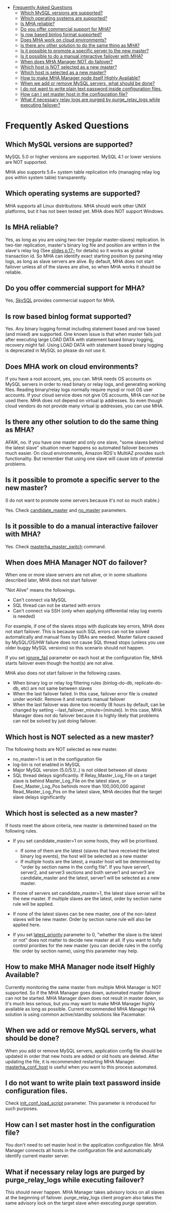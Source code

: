 * [Frequently Asked Questions](#frequently-asked-questions)
  * [Which MySQL versions are supported?](#which-mysql-versions-are-supported)
  * [Which operating systems are supported?](#which-operating-systems-are-supported)
  * [Is MHA reliable?](#is-mha-reliable)
  * [Do you offer commercial support for MHA?](#do-you-offer-commercial-support-for-mha)
  * [Is row based binlog format supported?](#is-row-based-binlog-format-supported)
  * [Does MHA work on cloud environments?](#does-mha-work-on-cloud-environments)
  * [Is there any other solution to do the same thing as MHA?](#is-there-any-other-solution-to-do-the-same-thing-as-mha)
  * [Is it possible to promote a specific server to the new master?](#is-it-possible-to-promote-a-specific-server-to-the-new-master)
  * [Is it possible to do a manual interactive failover with MHA?](#is-it-possible-to-do-a-manual-interactive-failover-with-mha)
  * [When does MHA Manager NOT do failover?](#when-does-mha-manager-not-do-failover)
  * [Which host is NOT selected as a new master?](#which-host-is-not-selected-as-a-new-master)
  * [Which host is selected as a new master?](#which-host-is-selected-as-a-new-master)
  * [How to make MHA Manager node itself Highly Available?](#how-to-make-mha-manager-node-itself-highly-available?)
  * [When we add or remove MySQL servers, what should be done?](#when-we-add-or-remove-mysql-servers-what-should-be-done)
  * [I do not want to write plain text password inside configuration files.](#i-do-not-want-to-write-plain-text-password-inside-configuration-files.)
  * [How can I set master host in the configuration file?](#how-can-i-set-master-host-in-the-configuration-file)
  * [What if necessary relay logs are purged by purge_relay_logs while executing failover?](#what-if-necessary-relay-logs-are-purged-by-purge_relay_logs-while-executing-failover)

# Frequently Asked Questions

## Which MySQL versions are supported?

MySQL 5.0 or higher versions are supported. MySQL 4.1 or lower versions are NOT supported.

MHA also supports 5.6+ system table replication info (managing relay log pos within system table) transparently.

## Which operating systems are supported?

MHA supports all Linux distributions. MHA should work other UNIX platforms, but it has not been tested yet. MHA does NOT support Windows.

## Is MHA reliable?

Yes, as long as you are using two-tier (regular master-slaves) replication. In two-tier replication, master's binary log file and position are written in the slave's relay log (See [slides p.17-](http://www.slideshare.net/matsunobu/automated-master-failover/17) for details) so it works as global transaction id. So MHA can identify exact starting position by parsing relay logs, as long as slave servers are alive. By default, MHA does not start failover unless all of the slaves are alive, so when MHA works it should be reliable.

## Do you offer commercial support for MHA?
Yes, [SkySQL](http://www.skysql.com/en/index) provides commercial support for MHA.

## Is row based binlog format supported?

Yes. Any binary logging format including statement based and row based (and mixed) are supported.  One known issue is that when master fails just after executing large LOAD DATA with statement based binary logging, recovery might fail. Using LOAD DATA with statement based binary logging is deprecated in MySQL so please do not use it.

## Does MHA work on cloud environments?

If you have a root account, yes, you can. MHA needs OS accounts on MySQL servers in order to read binary or relay logs, and generating working files. Reading binary/relay logs normally require mysql or root OS user accounts. If your cloud service does not give OS accounts, MHA can not be used there.  MHA does not depend on virtual ip addresses. So even though cloud vendors do not provide many virtual ip addresses, you can use MHA.

## Is there any other solution to do the same thing as MHA?

AFAIK, no. If you have one master and only one slave, "some slaves behind the latest slave" situation never happens so automated failover becomes much easier. On cloud environments, Amazon RDS's MultiAZ provides such functionality. But remember that using one slave will cause lots of potential problems.

## Is it possible to promote a specific server to the new master? 
(I do not want to promote some servers because it's not so much stable.)

Yes. Check [candidate_master](Parameters#candidate-master) and [no_master](Parameters#no-master) parameters.

## Is it possible to do a manual interactive failover with MHA?
Yes. Check [masterha_master_switch](masterha_master_switch) command.

## When does MHA Manager NOT do failover?

When one or more slave servers are not alive, or in some situations described later, MHA does not start failover

"Not Alive" means the followings.

  * Can't connect via MySQL
  * SQL thread can not be started with errors
  * Can't connect via SSH (only when applying differential relay log events is needed)

For example, if one of the slaves stops with duplicate key errors, MHA does not start failover. This is because such SQL errors can not be solved automatically and manual fixes by DBAs are needed. Master failure caused by MySQL/OS/HW failure does not cause SQL thread stops (unless you use older buggy MySQL versions) so this scenario should not happen.

If you set [ignore_fail](Parameters#ignore_fail) parameter on each host at the configuration file, MHA starts failover even though the host(s) are not alive.

MHA also does not start failover in the following cases.

  * When binary log or relay log filtering rules (binlog-do-db, replicate-do-db, etc) are not same between slaves
  * When the last failover failed. In this case, failover error file is created under workdir. Remove it and restarts manual failover
  * When the last failover was done too recently (8 hours by default, can be changed by setting --last_failover_minute=(minute)). In this case, MHA Manager does not do failover because it is highly likely that problems can not be solved by just doing failover.

## Which host is NOT selected as a new master?

The following hosts are NOT selected as new master.

  * no\_master=1 is set in the configuration file
  * log-bin is not enabled in MySQL
  * Major MySQL version (5.0/5.1/..) is not oldest between all slaves
  * SQL thread delays significantly. If Relay_Master_Log_File on a target slave is behind Master_Log_File on the latest slave, or Exec_Master_Log_Pos behinds more than 100,000,000 against Read_Master_Log_Pos on the latest slave, MHA decides that the target slave delays significantly

## Which host is selected as a new master?

If hosts meet the above criteria, new master is determined based on the following rules.

  * If you set candidate_master=1 on some hosts, they will be prioritised.
    * If some of them are the latest (slaves that have received the latest binary log events), the host will be selected as a new master
    * If multiple hosts are the latest, a master host will be determined by "order by section name in the config file". If you have server1, server2, and server3 sections and both server1 and server3 are candidate_master and the latest, server1 will be selected as a new master.

  * If none of servers set candidate_master=1, the latest slave server will be the new master. If multiple slaves are the latest, order by section name rule will be applied.

  * If none of the latest slaves can be new master, one of the non-latest slaves will be new master. Order by section name rule will also be applied here.

  * If you set [latest_priority](Parameters#latest_priority) parameter to 0, "whether the slave is the latest or not" does not matter to decide new master at all. If you want to fully control priorities for the new master (you can decide rules in the config file: order by section name), using this parameter may help.

## How to make MHA Manager node itself Highly Available?
Currently monitoring the same master from multiple MHA Manager is NOT supported. So if the MHA Manager goes down, automated master failover can not be started. MHA Manager down does not result in master down, so it's much less serious, but you may want to make MHA Manager highly available as long as possible.
Current recommended MHA Manager HA solution is using common active/standby solutions like Pacemaker.

## When we add or remove MySQL servers, what should be done?
When you add or remove MySQL servers, application config file should be updated in order that new hosts are added or old hosts are deleted. After updating the file, it is recommended restarting MHA Manager.
[masterha_conf_host](masterha_conf_host) is useful when you want to this process automated.

## I do not want to write plain text password inside configuration files.
Check [init_conf_load_script](Parameters#init_conf_load_script) parameter. This parameter is introduced for such purposes.

## How can I set master host in the configuration file?
You don't need to set master host in the application configuration file. MHA Manager connects all hosts in the configuration file and automatically identify current master server.

## What if necessary relay logs are purged by purge_relay_logs while executing failover?
This should never happen. MHA Manager takes advisory locks on all slaves at the beginning of failover. purge_relay_logs client program also takes the same advisory lock on the target slave when executing purge operation.
